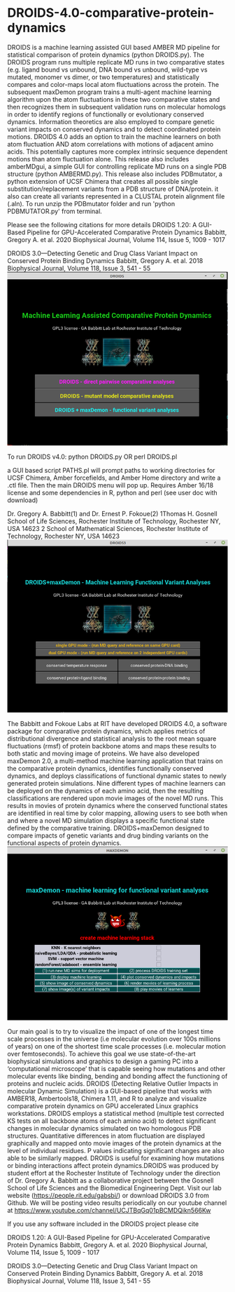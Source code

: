 # DROIDS-4.0-comparative-protein-dynamics
DROIDS is a machine learning assisted GUI based AMBER MD pipeline for statistical comparison of protein dynamics (python DROIDS.py). The DROIDS program runs multiple replicate MD runs in two comparative states (e.g. ligand bound vs unbound, DNA bound vs unbound, wild-type vs mutated, monomer vs dimer, or two temperatures) and statistically compares and color-maps local atom fluctuations across the protein. The subsequent maxDemon program trains a multi-agent machine learning algorithm upon the atom fluctuations in these two comparative states and then recognizes them in subsequent validation runs on molecular homologs in order to identify regions of functionally or evolutionary conserved dynamics. Information theoretics are also employed to compare genetic variant impacts on conserved dynamics and to detect coordinated protein motions. DROIDS 4.0 adds an option to train the machine learners on both atom fluctuation AND atom correlations with motions of adjacent amino acids. This potentially captures more complex intrinsic sequence dependent motions than atom fluctuation alone. This release also includes amberMDgui, a simple GUI for controlling replicate MD runs on a single PDB structure (python AMBERMD.py). This release also includes PDBmutator, a python extension of UCSF Chimera that creates all possible single substitution/replacement variants from a PDB structure of DNA/protein.  it also can create all variants represented in a CLUSTAL protein alignment file (.aln).  To run unzip the PDBmutator folder and run 'python PDBMUTATOR.py' from terminal.

Please see the following citations for more details
DROIDS 1.20: A GUI-Based Pipeline for GPU-Accelerated Comparative Protein Dynamics
Babbitt, Gregory A. et al. 2020
Biophysical Journal, Volume 114, Issue 5, 1009 - 1017

DROIDS 3.0—Detecting Genetic and Drug Class Variant Impact on Conserved Protein Binding Dynamics
Babbitt, Gregory A. et al. 2018
Biophysical Journal, Volume 118, Issue 3, 541 - 55
![image](/DROIDSgui.png)

To run DROIDS v4.0:
python DROIDS.py OR perl DROIDS.pl

a GUI based script PATHS.pl will prompt paths to working directories for UCSF Chimera, Amber forcefields, and Amber Home directory and write a .ctl file. Then the main DROIDS menu will pop up. Requires Amber 16/18 license and some dependencies in R, python and perl (see user doc with download)

Dr. Gregory A. Babbitt(1) and Dr. Ernest P. Fokoue(2) 
1Thomas H. Gosnell School of Life Sciences, Rochester Institute of Technology, Rochester NY, USA 14623
2 School of Mathematical Sciences, Rochester Institute of Technology, Rochester NY, USA 14623
![image](/DROIDSgui3.png)

The Babbitt and Fokoue Labs at RIT have developed DROIDS 4.0, a software package for comparative protein dynamics, which applies metrics of distributional divergence and statistical analysis to the root mean square fluctuations (rmsf) of protein backbone atoms and maps these results to both static and moving image of proteins. We have also developed maxDemon 2.0, a multi-method machine learning application that trains on the comparative protein dynamics, identifies functionally conserved dynamics, and deploys classifications of functional dynamic states to newly generated protein simulations. Nine different types of machine learners can be deployed on the dynamics of each amino acid, then the resulting classifications are rendered upon movie images of the novel MD runs. This results in movies of protein dynamics where the conserved functional states are identified in real time by color mapping, allowing users to see both when and where a novel MD simulation displays a specific functional state defined by the comparative training. DROIDS+maxDemon designed to compare impacts of genetic variants and drug binding variants on the functional aspects of protein dynamics. 
![image](/MAXDEMONgui.png)

Our main goal is to try to visualize the impact of one of the longest time scale processes in the universe (i.e molecular evolution over 100s millions of years) on one of the shortest time scale processes (i.e. molecular motion over femtoseconds). To achieve this goal we use state-of-the-art biophysical simulations and graphics to design a gaming PC into a ‘computational microscope’ that is capable seeing how mutations and other molecular events like binding, bending and bonding affect the functioning of proteins and nucleic acids. DROIDS (Detecting Relative Outlier Impacts in molecular Dynamic Simulation) is a GUI-based pipeline that works with AMBER18, Ambertools18, Chimera 1.11, and R to analyze and visualize comparative protein dynamics on GPU accelerated Linux graphics workstations.  DROIDS employs a statistical method (multiple test corrected KS tests on all backbone atoms of each amino acid) to detect significant changes in molecular dynamics simulated on two homologous PDB structures.  Quantitative differences in atom fluctuation are displayed graphically and mapped onto movie images of the protein dynamics at the level of individual residues.  P values indicating significant changes are also able to be similarly mapped.  DROIDS is useful for examining how mutations or binding interactions affect protein dynamics.DROIDS was produced by student effort at the Rochester Institute of Technology under the direction of Dr. Gregory A. Babbitt as a collaborative project between the Gosnell School of Life Sciences and the Biomedical Engineering Dept.  Visit our lab website (https://people.rit.edu/gabsbi/) or download DROIDS 3.0 from Github. We will be posting video results periodically on our youtube channel at https://www.youtube.com/channel/UCJTBqGq01pBCMDQikn566Kw

If you use any software included in the DROIDS project please cite

DROIDS 1.20: A GUI-Based Pipeline for GPU-Accelerated Comparative Protein Dynamics
Babbitt, Gregory A. et al. 2020
Biophysical Journal, Volume 114, Issue 5, 1009 - 1017

DROIDS 3.0—Detecting Genetic and Drug Class Variant Impact on Conserved Protein Binding Dynamics
Babbitt, Gregory A. et al. 2018
Biophysical Journal, Volume 118, Issue 3, 541 - 55
